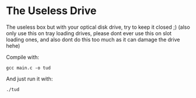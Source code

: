 # The Useless Drive
The useless box but with your optical disk drive, try to keep it closed ;) (also only use this on tray loading drives, please dont ever use this on slot loading ones, and also dont do this too much as it can damage the drive hehe)

Compile with:
```
gcc main.c -o tud
```
And just run it with:
```
./tud
```
